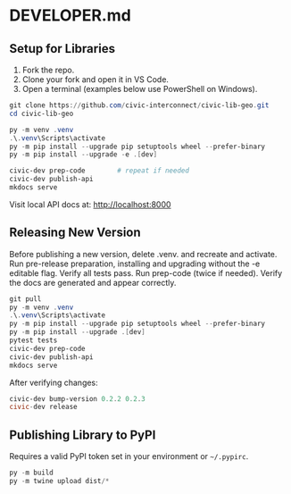 # DEVELOPER.md

## Setup for Libraries

1. Fork the repo.
2. Clone your fork and open it in VS Code.
3. Open a terminal (examples below use PowerShell on Windows).

```powershell
git clone https://github.com/civic-interconnect/civic-lib-geo.git
cd civic-lib-geo

py -m venv .venv
.\.venv\Scripts\activate
py -m pip install --upgrade pip setuptools wheel --prefer-binary
py -m pip install --upgrade -e .[dev]

civic-dev prep-code        # repeat if needed
civic-dev publish-api
mkdocs serve
```

Visit local API docs at: <http://localhost:8000>

## Releasing New Version

Before publishing a new version, delete .venv. and recreate and activate.
Run pre-release preparation, installing and upgrading without the -e editable flag.
Verify all tests pass. Run prep-code (twice if needed).
Verify the docs are generated and appear correctly.

```powershell
git pull
py -m venv .venv
.\.venv\Scripts\activate
py -m pip install --upgrade pip setuptools wheel --prefer-binary
py -m pip install --upgrade .[dev]
pytest tests
civic-dev prep-code
civic-dev publish-api
mkdocs serve
```

After verifying changes:

```powershell
civic-dev bump-version 0.2.2 0.2.3
civic-dev release
```

## Publishing Library to PyPI

Requires a valid PyPI token set in your environment or `~/.pypirc`.

```powershell
py -m build
py -m twine upload dist/*
```
